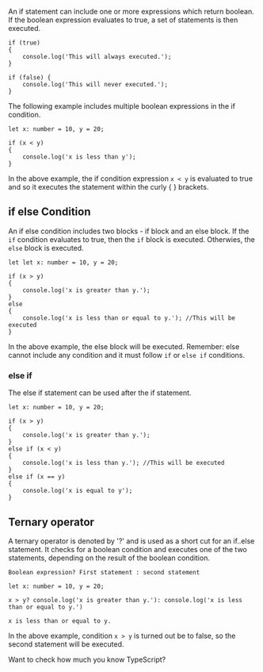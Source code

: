 An if statement can include one or more expressions which return boolean. If the boolean expression evaluates to true, a set of statements is then executed.

    if (true) 
    {
        console.log('This will always executed.');
    }
    
    if (false) {
        console.log('This will never executed.');
    }    
    

The following example includes multiple boolean expressions in the if condition.

    let x: number = 10, y = 20;
    
    if (x < y) 
    {
        console.log('x is less than y');
    } 
    

In the above example, the if condition expression `x < y` is evaluated to true and so it executes the statement within the curly { } brackets.

## if else Condition

An if else condition includes two blocks - if block and an else block. If the `if` condition evaluates to true, then the `if` block is executed. Otherwies, the `else` block is executed.

    let let x: number = 10, y = 20;
    
    if (x > y) 
    {
        console.log('x is greater than y.');
    } 
    else
    {
        console.log('x is less than or equal to y.'); //This will be executed
    }
    

In the above example, the else block will be executed. Remember: else cannot include any condition and it must follow `if` or `else if` conditions.

### else if

The else if statement can be used after the if statement.

    let x: number = 10, y = 20;
    
    if (x > y) 
    {
        console.log('x is greater than y.');
    } 
    else if (x < y)
    {
        console.log('x is less than y.'); //This will be executed
    }
    else if (x == y) 
    {
        console.log('x is equal to y');
    }
    

## Ternary operator

A ternary operator is denoted by '?' and is used as a short cut for an if..else statement. It checks for a boolean condition and executes one of the two statements, depending on the result of the boolean condition.

```
Boolean expression? First statement : second statement

```

    let x: number = 10, y = 20;
    
    x > y? console.log('x is greater than y.'): console.log('x is less than or equal to y.')
    

```
x is less than or equal to y.

```

In the above example, condition `x > y` is turned out be to false, so the second statement will be executed.

Want to check how much you know TypeScript?